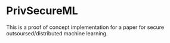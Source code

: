 # PrivSecureML
This is a proof of concept implementation for a paper for secure outsoursed/distributed machine learning. 
